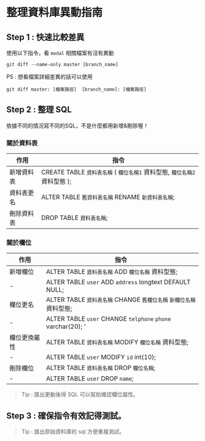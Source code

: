 # 整理資料庫異動指南

## Step 1 : 快速比較差異

使用以下指令，看 `modal` 相關檔案有沒有異動

    git diff --name-only master [branch_name]

PS : 想看檔案詳細差異的話可以使用

    git diff master: [檔案路徑]  [branch_name]: [檔案路徑]


## Step 2 : 整理 SQL

依據不同的情況寫不同的SQL，不是什麼都用新增&刪除喔！

### 關於資料表

| 作用 | 指令|
| --- | --- |
| 新增資料表 | CREATE TABLE `資料表名稱` ( `欄位名稱1` 資料型態, `欄位名稱2` 資料型態 );|
| 資料表更名 | ALTER TABLE `舊資料表名稱` RENAME `新資料表名稱`;|
| 刪除資料表 | DROP TABLE `資料表名稱`;|


### 關於欄位



| 作用 | 指令 |
| --- | --- |
| 新增欄位 | ALTER TABLE `資料表名稱` ADD `欄位名稱` 資料型態; |
| - | ALTER TABLE `user` ADD `address` longtext DEFAULT NULL;|
| 欄位更名 | ALTER TABLE `資料表名稱` CHANGE `舊欄位名稱` `新欄位名稱` 資料型態; |
| - | ALTER TABLE `user` CHANGE `telphone` `phone` varchar(20); '
| 欄位更換屬性 | ALTER TABLE `資料表名稱` MODIFY `欄位名稱` 資料型態; |
| - | ALTER TABLE `user` MODIFY `id` int(10); |
| 刪除欄位 | ALTER TABLE `資料表名稱` DROP `欄位名稱`; |
| - | ALTER TABLE `user` DROP `name`; |



> Tip : 匯出更動後得 SQL 可以幫助確認欄位屬性。

## Step 3 : 確保指令有效記得測試。

> Tip : 匯出原始資料庫的 sql 方便重複測試。